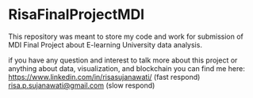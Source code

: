 # RisaFinalProjectMDI
This repository was meant to store my code and work for submission of MDI Final Project about E-learning University data analysis.

if you have any question and interest to talk more about this project or anything about data, visualization, and blockchain
you can find me here:
https://www.linkedin.com/in/risasujanawati/ (fast respond)
risa.p.sujanawati@gmail.com (slow respond)

